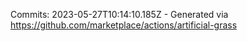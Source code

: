 Commits: 2023-05-27T10:14:10.185Z - Generated via https://github.com/marketplace/actions/artificial-grass
<br>
